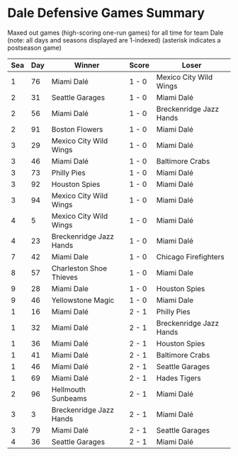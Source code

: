 # Dale Defensive Games Summary



Maxed out games (high-scoring one-run games) for all time for team Dale (note: all days and seasons displayed are 1-indexed) (asterisk indicates a postseason game)


| Sea | Day | Winner | Score | Loser | 
| ------ |------ |------ |------ |------ |
| 1 | 76 | Miami Dalé | 1 - 0 | Mexico City Wild Wings | 
| 2 | 31 | Seattle Garages | 1 - 0 | Miami Dalé | 
| 2 | 56 | Miami Dalé | 1 - 0 | Breckenridge Jazz Hands | 
| 2 | 91 | Boston Flowers | 1 - 0 | Miami Dalé | 
| 3 | 29 | Mexico City Wild Wings | 1 - 0 | Miami Dalé | 
| 3 | 46 | Miami Dalé | 1 - 0 | Baltimore Crabs | 
| 3 | 73 | Philly Pies | 1 - 0 | Miami Dalé | 
| 3 | 92 | Houston Spies | 1 - 0 | Miami Dalé | 
| 3 | 94 | Mexico City Wild Wings | 1 - 0 | Miami Dalé | 
| 4 | 5 | Mexico City Wild Wings | 1 - 0 | Miami Dalé | 
| 4 | 23 | Breckenridge Jazz Hands | 1 - 0 | Miami Dalé | 
| 7 | 42 | Miami Dale | 1 - 0 | Chicago Firefighters | 
| 8 | 57 | Charleston Shoe Thieves | 1 - 0 | Miami Dale | 
| 9 | 28 | Miami Dale | 1 - 0 | Houston Spies | 
| 9 | 46 | Yellowstone Magic | 1 - 0 | Miami Dale | 
| 1 | 16 | Miami Dalé | 2 - 1 | Philly Pies | 
| 1 | 32 | Miami Dalé | 2 - 1 | Breckenridge Jazz Hands | 
| 1 | 36 | Miami Dalé | 2 - 1 | Houston Spies | 
| 1 | 41 | Miami Dalé | 2 - 1 | Baltimore Crabs | 
| 1 | 46 | Miami Dalé | 2 - 1 | Seattle Garages | 
| 1 | 69 | Miami Dalé | 2 - 1 | Hades Tigers | 
| 2 | 96 | Hellmouth Sunbeams | 2 - 1 | Miami Dalé | 
| 3 | 3 | Breckenridge Jazz Hands | 2 - 1 | Miami Dalé | 
| 3 | 79 | Miami Dalé | 2 - 1 | Seattle Garages | 
| 4 | 36 | Seattle Garages | 2 - 1 | Miami Dalé | 


